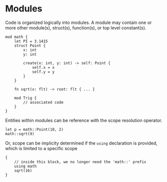# Modules
Code is organized logically into modules. A module may contain one or more other module(s), struct(s), function(s), or top level constant(s).

```eisen
mod math {
    let PI = 3.1415
    struct Point {
        x: int
        y: int

        create(x: int, y: int) -> self: Point {
            self.x = x
            self.y = y
        }
    }

    fn sqrt(x: flt) -> root: flt { ... }

    mod Trig {
        // associated code
    }
}
```

Entities within modules can be reference with the scope resolution operator.

```eisen
let p = math::Point(10, 2)
math::sqrt(9)
```

Or, scope can be implicity determined if the `using` declaration is provided, which is limited to a specific scope

```eisen
{
    // inside this block, we no longer need the 'math::' prefix
    using math
    sqrt(16)
}
```
